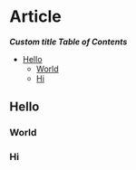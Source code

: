 
# Article

<!-- START doctoc generated TOC please keep comment here to allow auto update -->
<!-- DON'T EDIT THIS SECTION, INSTEAD RE-RUN doctoc TO UPDATE -->
***Custom title Table of Contents***

- [Hello](#hello)
  - [World](#world)
  - [Hi](#hi)

<!-- END doctoc generated TOC please keep comment here to allow auto update -->

## Hello

### World

### Hi



